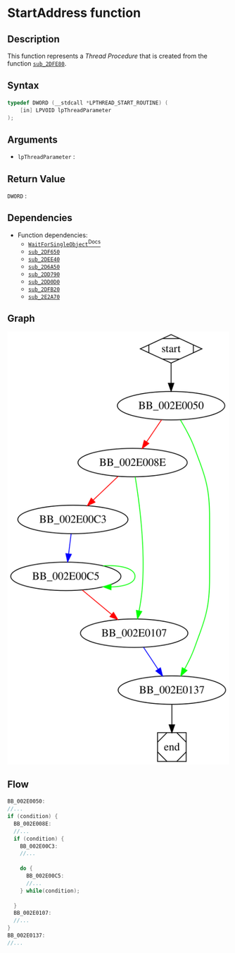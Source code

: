 # StartAddress function

## Description

This function represents a *Thread Procedure* that is created from the function [`sub_2DFE80`](sub_2DFE80.md).

## Syntax

```c
typedef DWORD (__stdcall *LPTHREAD_START_ROUTINE) (  
    [in] LPVOID lpThreadParameter  
);
```

## Arguments

* `lpThreadParameter` : 

## Return Value

`DWORD` : 

## Dependencies

* Function dependencies:
  * [`WaitForSingleObject`<sup>Docs</sup>](https://docs.microsoft.com/en-us/windows/win32/api/synchapi/nf-synchapi-waitforsingleobject)
  * [`sub_2DF650`](sub_2DF650.md)
  * [`sub_2DEE40`](sub_2DEE40.md)
  * [`sub_2D6A50`](sub_2D6A50.md)
  * [`sub_2DD790`](sub_2DD790.md)
  * [`sub_2DD0D0`](sub_2DD0D0.md)
  * [`sub_2DFB20`](sub_2DFB20.md)
  * [`sub_2E2A70`](sub_2E2A70.md)

## Graph

![StartAddress Graph](../svg/StartAddress.svg "StartAddress Graph")

## Flow

```c
BB_002E0050:
//...
if (condition) {
  BB_002E008E:
  //...
  if (condition) {
  	BB_002E00C3:
  	//...

  	do {
  	  BB_002E00C5:
  	  //...
  	} while(condition);

  }
  BB_002E0107:
  //...
}
BB_002E0137:
//...
```


